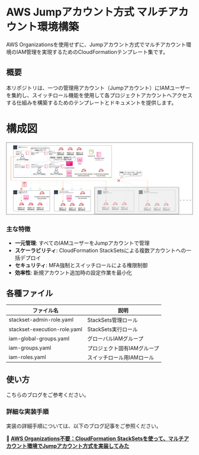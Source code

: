 # AWS Jumpアカウント方式 マルチアカウント環境構築

AWS Organizationsを使用せずに、Jumpアカウント方式でマルチアカウント環境のIAM管理を実現するためのCloudFormationテンプレート集です。

## 概要

本リポジトリは、一つの管理用アカウント（Jumpアカウント）にIAMユーザーを集約し、スイッチロール機能を使用して各プロジェクトアカウントへアクセスする仕組みを構築するためのテンプレートとドキュメントを提供します。

# 構成図

![architecture](./images/architecture.png)

### 主な特徴

- **一元管理**: すべてのIAMユーザーをJumpアカウントで管理
- **スケーラビリティ**: CloudFormation StackSetsによる複数アカウントへの一括デプロイ
- **セキュリティ**: MFA強制とスイッチロールによる権限制御
- **効率性**: 新規アカウント追加時の設定作業を最小化

## 各種ファイル

| ファイル名 | 説明 |
|-----------|-----|
| stackset-admin-role.yaml | StackSets管理ロール |
| stackset-execution-role.yaml | StackSets実行ロール |
| iam-global-groups.yaml | グローバルIAMグループ |
| iam-groups.yaml | プロジェクト固有IAMグループ |
| iam-roles.yaml | スイッチロール用IAMロール |

## 使い方

こちらのブログをご参考ください。


### 詳細な実装手順

実装の詳細手順については、以下のブログ記事をご参照ください。

**📝 [AWS Organizations不要：CloudFormation StackSetsを使って、マルチアカウント環境でJumpアカウント方式を実装してみた](https://dev.classmethod.jp/articles/multi-account-management-without-organizations/)**
